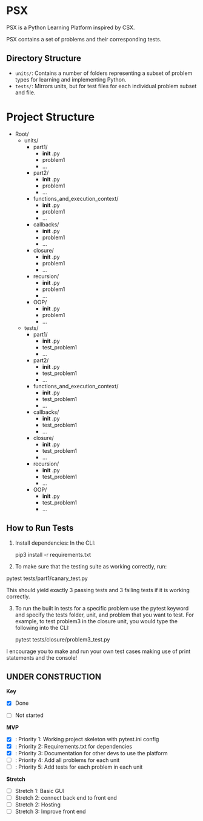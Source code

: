 # PSX

PSX is a Python Learning Platform inspired by CSX.

PSX contains a set of problems and their corresponding tests.

## Directory Structure

- `units/`: Contains a number of folders representing a subset of problem types
  for learning and implementing Python.
- `tests/`: Mirrors units, but for test files for each individual problem subset
  and file.

# Project Structure

- Root/
  - units/
    - part1/
      - **init** .py
      - problem1
      - ...
    - part2/
      - **init** .py
      - problem1
      - ...
    - functions_and_execution_context/
      - **init** .py
      - problem1
      - ...
    - callbacks/
      - **init** .py
      - problem1
      - ...
    - closure/
      - **init** .py
      - problem1
      - ...
    - recursion/
      - **init** .py
      - problem1
      - ...
    - OOP/
      - **init** .py
      - problem1
      - ...
  - tests/
    - part1/
      - **init** .py
      - test_problem1
      - ...
    - part2/
      - **init** .py
      - test_problem1
      - ...
    - functions_and_execution_context/
      - **init** .py
      - test_problem1
      - ...
    - callbacks/
      - **init** .py
      - test_problem1
      - ...
    - closure/
      - **init** .py
      - test_problem1
      - ...
    - recursion/
      - **init** .py
      - test_problem1
      - ...
    - OOP/
      - **init** .py
      - test_problem1
      - ...

## How to Run Tests

1. Install dependencies: In the CLI:

   pip3 install -r requirements.txt

2. To make sure that the testing suite as working correctly, run:

pytest tests/part1/canary_test.py

This should yield exactly 3 passing tests and 3 failing tests if it is working
correctly.

3. To run the built in tests for a specific problem use the pytest keyword and
   specify the tests folder, unit, and problem that you want to test. For
   example, to test problem3 in the closure unit, you would type the following
   into the CLI:

   pytest tests/closure/problem3_test.py

I encourage you to make and run your own test cases making use of print statements and the console!


## UNDER CONSTRUCTION

**Key**
- [x] Done
- [ ] Not started


**MVP**
- [x] : Priority 1: Working project skeleton with pytest.ini config
- [x] : Priority 2: Requirements.txt for dependencies
- [x] : Priority 3: Documentation for other devs to use the platform 
- [ ] : Priority 4: Add all problems for each unit
- [ ] : Priority 5: Add tests for each problem in each unit

**Stretch**
- [ ] Stretch 1: Basic GUI
- [ ] Stretch 2: connect back end to front end
- [ ] Stretch 2: Hosting
- [ ] Stretch 3: Improve front end
